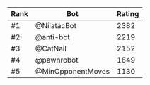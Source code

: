 Rank|Bot|Rating
---|---|---
#1|@NilatacBot|2382
#2|@anti-bot|2219
#3|@CatNail|2152
#4|@pawnrobot|1849
#5|@MinOpponentMoves|1130
